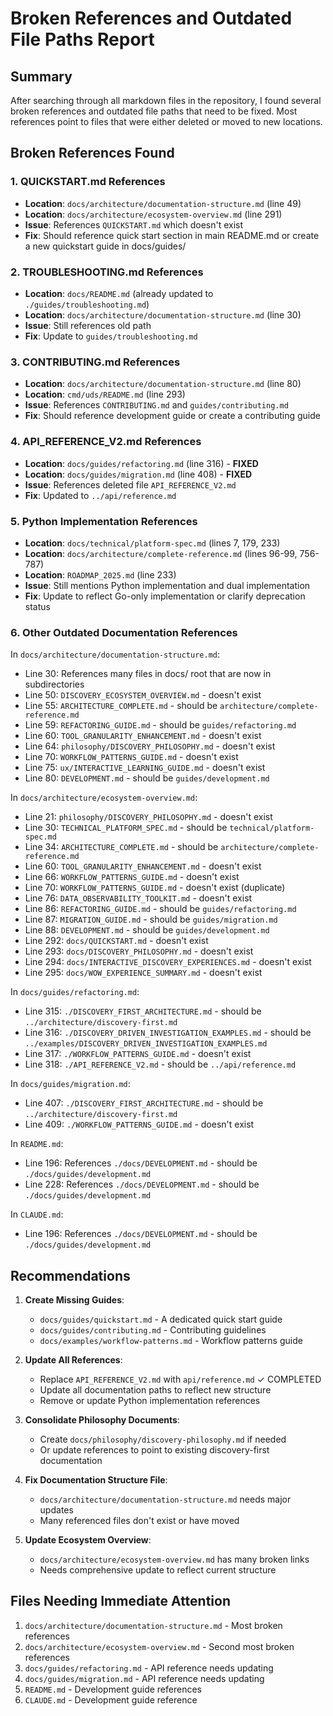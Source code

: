 # Broken References and Outdated File Paths Report

## Summary

After searching through all markdown files in the repository, I found several broken references and outdated file paths that need to be fixed. Most references point to files that were either deleted or moved to new locations.

## Broken References Found

### 1. QUICKSTART.md References
- **Location**: `docs/architecture/documentation-structure.md` (line 49)
- **Location**: `docs/architecture/ecosystem-overview.md` (line 291)
- **Issue**: References `QUICKSTART.md` which doesn't exist
- **Fix**: Should reference quick start section in main README.md or create a new quickstart guide in docs/guides/

### 2. TROUBLESHOOTING.md References
- **Location**: `docs/README.md` (already updated to `./guides/troubleshooting.md`)
- **Location**: `docs/architecture/documentation-structure.md` (line 30)
- **Issue**: Still references old path
- **Fix**: Update to `guides/troubleshooting.md`

### 3. CONTRIBUTING.md References
- **Location**: `docs/architecture/documentation-structure.md` (line 80)
- **Location**: `cmd/uds/README.md` (line 293)
- **Issue**: References `CONTRIBUTING.md` and `guides/contributing.md`
- **Fix**: Should reference development guide or create a contributing guide

### 4. API_REFERENCE_V2.md References
- **Location**: `docs/guides/refactoring.md` (line 316) - **FIXED**
- **Location**: `docs/guides/migration.md` (line 408) - **FIXED**
- **Issue**: References deleted file `API_REFERENCE_V2.md`
- **Fix**: Updated to `../api/reference.md`

### 5. Python Implementation References
- **Location**: `docs/technical/platform-spec.md` (lines 7, 179, 233)
- **Location**: `docs/architecture/complete-reference.md` (lines 96-99, 756-787)
- **Location**: `ROADMAP_2025.md` (line 233)
- **Issue**: Still mentions Python implementation and dual implementation
- **Fix**: Update to reflect Go-only implementation or clarify deprecation status

### 6. Other Outdated Documentation References
In `docs/architecture/documentation-structure.md`:
- Line 30: References many files in docs/ root that are now in subdirectories
- Line 50: `DISCOVERY_ECOSYSTEM_OVERVIEW.md` - doesn't exist
- Line 55: `ARCHITECTURE_COMPLETE.md` - should be `architecture/complete-reference.md`
- Line 59: `REFACTORING_GUIDE.md` - should be `guides/refactoring.md`
- Line 60: `TOOL_GRANULARITY_ENHANCEMENT.md` - doesn't exist
- Line 64: `philosophy/DISCOVERY_PHILOSOPHY.md` - doesn't exist
- Line 70: `WORKFLOW_PATTERNS_GUIDE.md` - doesn't exist
- Line 75: `ux/INTERACTIVE_LEARNING_GUIDE.md` - doesn't exist
- Line 80: `DEVELOPMENT.md` - should be `guides/development.md`

In `docs/architecture/ecosystem-overview.md`:
- Line 21: `philosophy/DISCOVERY_PHILOSOPHY.md` - doesn't exist
- Line 30: `TECHNICAL_PLATFORM_SPEC.md` - should be `technical/platform-spec.md`
- Line 34: `ARCHITECTURE_COMPLETE.md` - should be `architecture/complete-reference.md`
- Line 60: `TOOL_GRANULARITY_ENHANCEMENT.md` - doesn't exist
- Line 66: `WORKFLOW_PATTERNS_GUIDE.md` - doesn't exist
- Line 70: `WORKFLOW_PATTERNS_GUIDE.md` - doesn't exist (duplicate)
- Line 76: `DATA_OBSERVABILITY_TOOLKIT.md` - doesn't exist
- Line 86: `REFACTORING_GUIDE.md` - should be `guides/refactoring.md`
- Line 87: `MIGRATION_GUIDE.md` - should be `guides/migration.md`
- Line 88: `DEVELOPMENT.md` - should be `guides/development.md`
- Line 292: `docs/QUICKSTART.md` - doesn't exist
- Line 293: `docs/DISCOVERY_PHILOSOPHY.md` - doesn't exist
- Line 294: `docs/INTERACTIVE_DISCOVERY_EXPERIENCES.md` - doesn't exist
- Line 295: `docs/WOW_EXPERIENCE_SUMMARY.md` - doesn't exist

In `docs/guides/refactoring.md`:
- Line 315: `./DISCOVERY_FIRST_ARCHITECTURE.md` - should be `../architecture/discovery-first.md`
- Line 316: `./DISCOVERY_DRIVEN_INVESTIGATION_EXAMPLES.md` - should be `../examples/DISCOVERY_DRIVEN_INVESTIGATION_EXAMPLES.md`
- Line 317: `./WORKFLOW_PATTERNS_GUIDE.md` - doesn't exist
- Line 318: `./API_REFERENCE_V2.md` - should be `../api/reference.md`

In `docs/guides/migration.md`:
- Line 407: `./DISCOVERY_FIRST_ARCHITECTURE.md` - should be `../architecture/discovery-first.md`
- Line 409: `./WORKFLOW_PATTERNS_GUIDE.md` - doesn't exist

In `README.md`:
- Line 196: References `./docs/DEVELOPMENT.md` - should be `./docs/guides/development.md`
- Line 228: References `./docs/DEVELOPMENT.md` - should be `./docs/guides/development.md`

In `CLAUDE.md`:
- Line 196: References `./docs/DEVELOPMENT.md` - should be `./docs/guides/development.md`

## Recommendations

1. **Create Missing Guides**:
   - `docs/guides/quickstart.md` - A dedicated quick start guide
   - `docs/guides/contributing.md` - Contributing guidelines
   - `docs/examples/workflow-patterns.md` - Workflow patterns guide

2. **Update All References**:
   - Replace `API_REFERENCE_V2.md` with `api/reference.md` ✓ COMPLETED
   - Update all documentation paths to reflect new structure
   - Remove or update Python implementation references

3. **Consolidate Philosophy Documents**:
   - Create `docs/philosophy/discovery-philosophy.md` if needed
   - Or update references to point to existing discovery-first documentation

4. **Fix Documentation Structure File**:
   - `docs/architecture/documentation-structure.md` needs major updates
   - Many referenced files don't exist or have moved

5. **Update Ecosystem Overview**:
   - `docs/architecture/ecosystem-overview.md` has many broken links
   - Needs comprehensive update to reflect current structure

## Files Needing Immediate Attention

1. `docs/architecture/documentation-structure.md` - Most broken references
2. `docs/architecture/ecosystem-overview.md` - Second most broken references
3. `docs/guides/refactoring.md` - API reference needs updating
4. `docs/guides/migration.md` - API reference needs updating
5. `README.md` - Development guide references
6. `CLAUDE.md` - Development guide reference